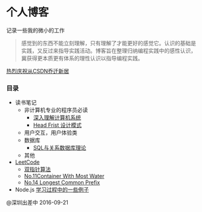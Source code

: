 # 个人博客
记录一些我的微小的工作
>感觉到的东西不能立刻理解，只有理解了才能更好的感觉它。认识的基础是实践，又反过来指导实践活动。博客旨在整理归纳编程实践中的感性认识，冀获得更本质更有体系的理性认识以指导编程实践。

[热烈庆祝从CSDN乔迁新居](http://blog.csdn.net/aeroyoung)

### 目录
* 读书笔记
    * 非计算机专业的程序员必读
        * [深入理解计算机系统](https://github.com/AeroYoung/blog/issues/2)
        * [Head Frist 设计模式](https://github.com/AeroYoung/blog/issues/3)
    * 用户交互，用户体验类
    * 数据库
        * [SQL与关系数据库理论](https://github.com/AeroYoung/blog/issues/1)
    * 其他
* [LeetCode](https://github.com/AeroYoung/LeetCode) 
    * [双指针算法](https://github.com/AeroYoung/LeetCode/blob/master/%E5%8F%8C%E6%8C%87%E9%92%88.md)
    * [No.11Container With Most Water](https://github.com/AeroYoung/LeetCode/issues/1)
    * [No.14 Longest Common Prefix](https://github.com/AeroYoung/LeetCode/issues/2)
* Node.js [学习过程中的一些例子](https://github.com/AeroYoung/NodeJS_Project)

@深圳出差中 2016-09-21